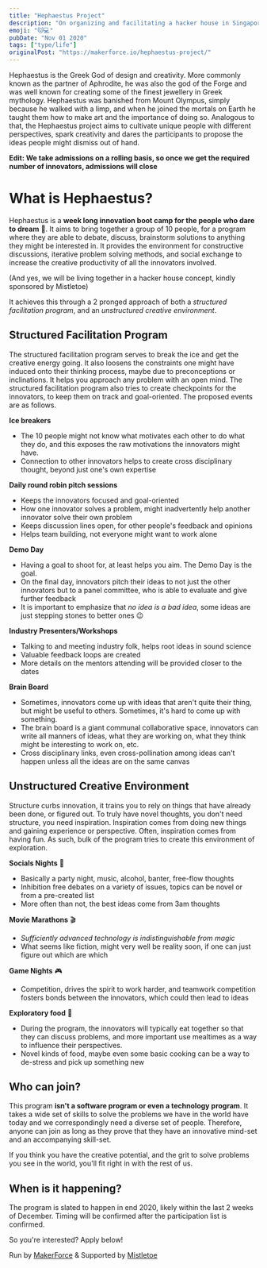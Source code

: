 ```yaml
---
title: "Hephaestus Project"
description: "On organizing and facilitating a hacker house in Singapore"
emoji: "🐱💻"
pubDate: "Nov 01 2020"
tags: ["type/life"]
originalPost: "https://makerforce.io/hephaestus-project/"
---
```


Hephaestus is the Greek God of design and creativity. More commonly known as the partner of Aphrodite, he was also the god of the Forge and was well known for creating some of the finest jewellery in Greek mythology. Hephaestus was banished from Mount Olympus, simply because he walked with a limp, and when he joined the mortals on Earth he taught them how to make art and the importance of doing so. Analogous to that, the Hephaestus project aims to cultivate unique people with different perspectives, spark creativity and dares the participants to propose the ideas people might dismiss out of hand.

**Edit: We take admissions on a rolling basis, so once we get the required number of innovators, admissions will close**

# What is Hephaestus?

Hephaestus is a **week long innovation boot camp for the people who dare to dream** 🧠. It aims to bring together a group of 10 people, for a program where they are able to debate, discuss, brainstorm solutions to anything they might be interested in. It provides the environment for constructive discussions, iterative problem solving methods, and social exchange to increase the creative productivity of all the innovators involved.

(And yes, we will be living together in a hacker house concept, kindly sponsored by Mistletoe)

It achieves this through a 2 pronged approach of both a _structured facilitation program_, and an _unstructured creative environment_.

## Structured Facilitation Program

The structured facilitation program serves to break the ice and get the creative energy going. It also loosens the constraints one might have induced onto their thinking process, maybe due to preconceptions or inclinations. It helps you approach any problem with an open mind. The structured facilitation program also tries to create checkpoints for the innovators, to keep them on track and goal-oriented. The proposed events are as follows.

**Ice breakers**

- The 10 people might not know what motivates each other to do what they do, and this exposes the raw motivations the innovators might have.
- Connection to other innovators helps to create cross disciplinary thought, beyond just one's own expertise

**Daily round robin pitch sessions**

- Keeps the innovators focused and goal-oriented
- How one innovator solves a problem, might inadvertently help another innovator solve their own problem
- Keeps discussion lines open, for other people's feedback and opinions
- Helps team building, not everyone might want to work alone

**Demo Day**

- Having a goal to shoot for, at least helps you aim. The Demo Day is the goal.
- On the final day, innovators pitch their ideas to not just the other innovators but to a panel committee, who is able to evaluate and give further feedback
- It is important to emphasize that _no idea is a bad idea_, some ideas are just stepping stones to better ones 😉

**Industry Presenters/Workshops**

- Talking to and meeting industry folk, helps root ideas in sound science
- Valuable feedback loops are created
- More details on the mentors attending will be provided closer to the dates

**Brain Board**

- Sometimes, innovators come up with ideas that aren't quite their thing, but might be useful to others. Sometimes, it's hard to come up with something.
- The brain board is a giant communal collaborative space, innovators can write all manners of ideas, what they are working on, what they think might be interesting to work on, etc.
- Cross disciplinary links, even cross-pollination among ideas can't happen unless all the ideas are on the same canvas

## Unstructured Creative Environment

Structure curbs innovation, it trains you to rely on things that have already been done, or figured out. To truly have novel thoughts, you don't need structure, you need inspiration. Inspiration comes from doing new things and gaining experience or perspective. Often, inspiration comes from having fun. As such, bulk of the program tries to create this environment of exploration.

**Socials Nights** 🥳

- Basically a party night, music, alcohol, banter, free-flow thoughts
- Inhibition free debates on a variety of issues, topics can be novel or from a pre-created list
- More often than not, the best ideas come from 3am thoughts

**Movie Marathons** 🎬

- _Sufficiently advanced technology is indistinguishable from magic_
- What seems like fiction, might very well be reality soon, if one can just figure out which are which

**Game Nights** 🎮

- Competition, drives the spirit to work harder, and teamwork competition fosters bonds between the innovators, which could then lead to ideas

**Exploratory food** 🍔

- During the program, the innovators will typically eat together so that they can discuss problems, and more important use mealtimes as a way to influence their perspectives.
- Novel kinds of food, maybe even some basic cooking can be a way to de-stress and pick up something new

## Who can join?

This program **isn't a software program or even a technology program**. It takes a wide set of skills to solve the problems we have in the world have today and we correspondingly need a diverse set of people. Therefore, anyone can join as long as they prove that they have an innovative mind-set and an accompanying skill-set.

If you think you have the creative potential, and the grit to solve problems you see in the world, you'll fit right in with the rest of us.

## When is it happening?

The program is slated to happen in end 2020, likely within the last 2 weeks of December. Timing will be confirmed after the participation list is confirmed.

So you're interested? Apply below!

Run by [MakerForce](https://makerforce.io/) & Supported by [Mistletoe](http://mistletoe.co/en/)
